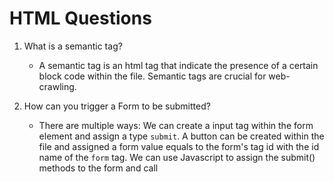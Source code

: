 # HTML Questions

1. What is a semantic tag?

   - A semantic tag is an html tag that indicate the presence of a certain block code within the file. Semantic tags are crucial for web-crawling.

2. How can you trigger a Form to be submitted?

   - There are multiple ways: We can create a input tag within the form element and assign a type `submit`. A button can be created within the file and assigned a form value equals to the form's tag id with the id name of the `form` tag. We can use Javascript to assign the submit() methods to the form and call
